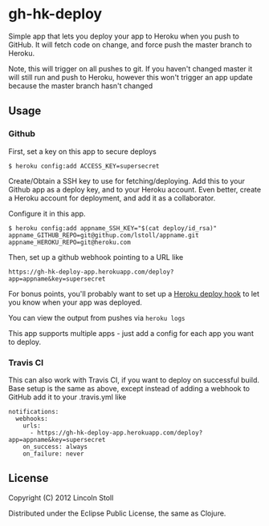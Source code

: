 # gh-hk-deploy

Simple app that lets you deploy your app to Heroku when you push to GitHub. It will fetch code on change, and force push the master branch to Heroku.

Note, this will trigger on all pushes to git. If you haven't changed master it will still run and push to Heroku, however this won't trigger an app update because the master branch hasn't changed

## Usage

### Github

First, set a key on this app to secure deploys

    $ heroku config:add ACCESS_KEY=supersecret

Create/Obtain a SSH key to use for fetching/deploying. Add this to your Github app as a deploy key, and to your Heroku account. Even better, create a Heroku account for deployment, and add it as a collaborator.

Configure it in this app.

    $ heroku config:add appname_SSH_KEY="$(cat deploy/id_rsa)" appname_GITHUB_REPO=git@githup.com/lstoll/appname.git appname_HEROKU_REPO=git@heroku.com

Then, set up a github webhook pointing to a URL like

    https://gh-hk-deploy-app.herokuapp.com/deploy?app=appname&key=supersecret

For bonus points, you'll probably want to set up a [Heroku deploy hook](https://devcenter.heroku.com/articles/deploy-hooks) to let you know when your app was deployed.

You can view the output from pushes via `heroku logs`

This app supports multiple apps - just add a config for each app you want to deploy.

### Travis CI

This can also work with Travis CI, if you want to deploy on successful build. Base setup is the same as above, except instead of adding a webhook to GitHub add it to your .travis.yml like

    notifications:
      webhooks:
        urls:
          - https://gh-hk-deploy-app.herokuapp.com/deploy?app=appname&key=supersecret
        on_success: always
        on_failure: never

## License

Copyright (C) 2012 Lincoln Stoll

Distributed under the Eclipse Public License, the same as Clojure.

